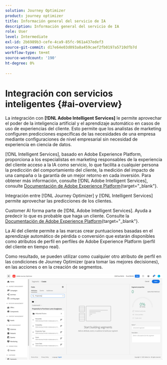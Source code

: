```yaml
---
solution: Journey Optimizer
product: journey optimizer
title: Información general del servicio de IA
description: Información general del servicio de IA
role: User
level: Intermediate
exl-id: 2b6989b3-cefe-4ca9-85fc-961a437edef3
source-git-commit: d17e64e03d093a8a459caef2fb0197a5710dfb7d
workflow-type: tm+mt
source-wordcount: '190'
ht-degree: 0%

---
```


# Integración con servicios inteligentes {#ai-overview}

La integración con **[!DNL Adobe Intelligent Services]** le permite aprovechar el poder de la inteligencia artificial y el aprendizaje automático en casos de uso de experiencias del cliente. Esto permite que los analistas de marketing configuren predicciones específicas de las necesidades de una empresa mediante configuraciones de nivel empresarial sin necesidad de experiencia en ciencia de datos.

[!DNL Intelligent Services], basado en Adobe Experience Platform, proporciona a los especialistas en marketing responsables de la experiencia del cliente acceso a la IA como servicio, lo que facilita a cualquier persona la predicción del comportamiento del cliente, la medición del impacto de una campaña o la garantía de un mejor retorno en cada inversión. Para obtener más información, consulte [!DNL Adobe Intelligent Services], consulte [Documentación de Adobe Experience Platform](https://experienceleague.adobe.com/docs/experience-platform/intelligent-services/home.html){target=&quot;_blank&quot;}.

Integración entre [!DNL Journey Optimizer] y [!DNL Intelligent Services] permite aprovechar las predicciones de los clientes.

Customer AI forma parte de [!DNL Adobe Intelligent Services]. Ayuda a predecir lo que es probable que haga un cliente. Consulte la [Documentación de Adobe Experience Platform](https://experienceleague.adobe.com/docs/experience-platform/intelligent-services/customer-ai/overview.html){target=&quot;_blank&quot;}.

La AI del cliente permite a las marcas crear puntuaciones basadas en el aprendizaje automático de pérdida o conversión que estarán disponibles como atributos de perfil en perfiles de Adobe Experience Platform (perfil del cliente en tiempo real).

Como resultado, se pueden utilizar como cualquier otro atributo de perfil en las condiciones de Journey Optimizer (para tomar las mejores decisiones), en las acciones o en la creación de segmentos.

![](assets/customer-ai.png)

